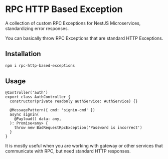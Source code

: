 
# RPC HTTP Based Exception

A collection of custom RPC Exceptions for NestJS Microservices, standardizing error responses.

You can basically throw RPC Exceptions that are standard HTTP Exceptions.

## Installation

```bash
npm i rpc-http-based-exceptions
```

## Usage

```
@Controller('auth')
export class AuthController {
  constructor(private readonly authService: AuthService) {}

  @MessagePattern({ cmd: 'signin-cmd' })
  async signin(
    @Payload() data: any,
  ): Promise<any> {
    throw new BadRequestRpcException('Password is incorrect')
  }
}
```

It is mostly useful when you are working with gateway or other services that communicate with RPC, but need standard HTTP responses.
